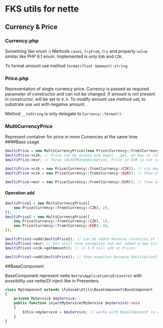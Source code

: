 # FKS utils for nette 
## Currency & Price
### Currency.php
Something like enum :) Methods `cases`, `tryFrom`, `try` and property `value` similar like PHP 8.1 enum.
Implemented is only `EUR` and `CZK`. 

To format amount use method `format(float $amount):string`

### Price.php
Representation of single currency price. Currency is passed as required parameter of constructor and can not be changed.
If amount is not present in constructor, will be set to `0.0`. To modify amount use method `add`, to substrate use `add` with negative amount. 

Method `__toString` is only delegate to `Currency::format()`.

### MultiCurrencyPrice
Represent container for price in more Currencies at the same time.
####Base usage
```php
$multiPrice = new MultiCurrencyPrice([new Price(Currency::from(Currency::CZK), 4)]); // Create container with only CZK price and amout 4.0 CZK
$multiPrice->czk; // Price can be access wia magic __get, an key is ISO 4217 3char code and return Price object
$multiPrice->eur; // Throw \OutOfRangeException, Price in EUR is not set 

$multiPrice->czk = new Price(Currency::from(Currency::CZK)); // via magic __set can be set price
$multiPrice->czk = new Price(Currency::from(Currency::EUR)); // thow exception currecies muss be same

$multiPrice->eur = new Price(Currency::from(Currency::EUR)); // thow exception because EUR price is not present, only curencies registred in contructor can be used
```
#### Operation add

```php
$multiPrice1 = new MultiCurrencyPrice([
    new Price(Currency::from(Currency::CZK), 2),
]);
$multiPrice2 = new MultiCurrencyPrice([
    new Price(Currency::from(Currency::CZK), 1),
    new Price(Currency::from(Currency::EUR), 4),
]);

$multiPrice1->add($multiPrice2); // can be added because curencies of $multiprice1 is a subset of $multiprice2
$multiPrice1->eur; // but still thow exception and not added a new currency 
$multiPrice1->czk->getAmount(); // is 3.0 call add on Prices

$multiPrice2->add($multiPrice1); // thow exeption because $multiprice1 no contain eur, so $multiprice2 is not a subset of $multiprice1

```
##BaseComponent

BaseComponent represent nette `Nette\Application\UI\Control` with possibility use nette/DI inject like in Presenters.

```php
class MyComponent extends \Fykosak\Utils\BaseComponent\BaseComponent
{
    private MyService $myService;
    public function injectMyService(MyService $myService):void
    {
        $this->myService = $myService; // works with BaseComponent in components too ;)
    }
} 
```
